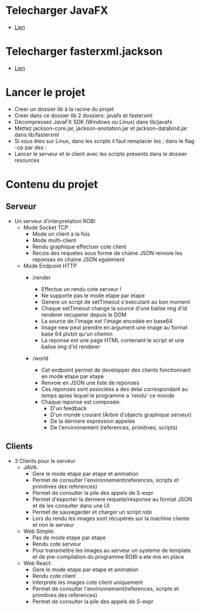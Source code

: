 # Telecharger JavaFX
- [Lien](https://gluonhq.com/products/javafx/)

# Telecharger fasterxml.jackson

- [Lien](https://central.sonatype.com/namespace/com.fasterxml.jackson.core)

# Lancer le projet
- Creer un dossier lib à la racine du projet
- Creer dans ce dossier lib 2 dossiers: javafx et fasterxml
- Décompressez JavaFX SDK (Windows ou Linux) dans lib/javafx
- Mettez jackson-core.jar, jackson-anotation.jar et jackson-databind.jar dans lib/fasterxml
- Si vous êtes sur Linux, dans les scripts il faut remplacer les ; dans le flag -cp par des :
- Lancer le serveur et le client avec les scripts présents dans le dossier resources

# Contenu du projet

## Serveur

- Un serveur d'interpretation ROBI
	- Mode Socket TCP
		- Mode un client a la fois
		- Mode multi-client
		- Rendu graphique effectuer cote client
		- Recois des requetes sous forme de chaine JSON renvoie les reponses en chaine JSON egalement
	- Mode Endpoint HTTP
		- /render
			- Effectue un rendu cote serveur !
			- Ne supporte pas le mode etape par etape
			- Genere un script de setTimeout s'executant au bon moment
			- Chaque setTimeout change la source d'une balise img d'id renderer recuperer depuis le DOM
			- La source de l'image est l'image encodée en base64
			- Image new peut prendre en argument une image au format base 64 plutot qu'un chemin
			- La reponse est une page HTML contenant le script et une balise img d'id renderer
			
		- /world
			- Cet endpoint permet de developper des clients fonctionnant en mode etape par etape
			- Renvoie en JSON une liste de reponses
			- Ces reponses sont associées a des delai correspondant au temps apres lequel le programme a 'rendu' ce monde
			- Chaque reponse est composée:
				- D'un feedback
				- D'un monde courant (Arbre d'objects graphique serveur)
				- De la derniere expression appelee
				- De l'environnement (references, primitives, scripts)
		
## Clients
- 3 Clients pour le serveur
	- JAVA:
		- Gere le mode etape par etape et animation
		- Permet de consulter l'environnement(references, scripts et primitives des references)
		- Permet de consulter la pile des appels de S-expr
		- Permet d'exporter la derniere requete/response au format JSON et de les consulter dans une UI
		- Permet de sauvegarder et charger un script robi
		- Lors du rendu les images sont récupérés sur la machine cliente et non le serveur
	- Web Simple:
		- Pas de mode etape par etape
		- Rendu cote serveur
		- Pour transmettre les images au serveur un systeme de template et de pre-compilation du programme ROBI a ete mis en place
	- Web React:
		- Gere le mode etape par etape et animation
		- Rendu cote client
		- Interprete les images cote client uniquement
		- Permet de consulter l'environnement(references, scripts et primitives des references)
		- Permet de consulter la pile des appels de S-expr
